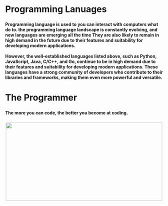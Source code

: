 <h1 align="left">Programming Lanuages</h1>

###

<h4 align="left">Programming language is used to you can interact with computers what do to. the programming language landscape is constantly evolving, and new languages are emerging all the time They are also likely to remain in high demand in the future due to their features and suitability for developing modern applications.<br><br>However, the well-established languages listed above, such as Python, JavaScript, Java, C/C++, and Go, continue to be in high demand due to their features and suitability for developing modern applications. These languages have a strong community of developers who contribute to their libraries and frameworks, making them even more powerful and versatile.</h4>

###

<h1 align="left">The Programmer</h1>

###

<h4 align="left">The more you can code, the better you become at coding.</h4>

###

<div align="center">
  <img width="500" height="250" src="https://hackernoon.com/images/f2px36fy.gif"  />
</div>

###
